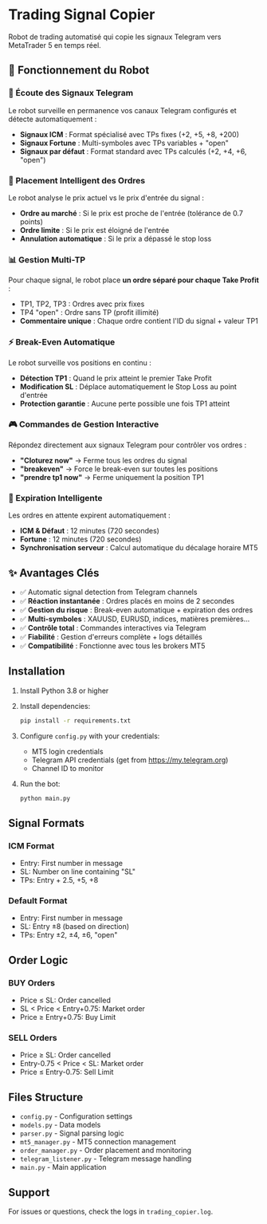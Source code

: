 # Trading Signal Copier

Robot de trading automatisé qui copie les signaux Telegram vers MetaTrader 5 en temps réel.

## 🚀 Fonctionnement du Robot

### 📱 Écoute des Signaux Telegram
Le robot surveille en permanence vos canaux Telegram configurés et détecte automatiquement :
- **Signaux ICM** : Format spécialisé avec TPs fixes (+2, +5, +8, +200)
- **Signaux Fortune** : Multi-symboles avec TPs variables + "open"
- **Signaux par défaut** : Format standard avec TPs calculés (+2, +4, +6, "open")

### 🎯 Placement Intelligent des Ordres
Le robot analyse le prix actuel vs le prix d'entrée du signal :
- **Ordre au marché** : Si le prix est proche de l'entrée (tolérance de 0.7 points)
- **Ordre limite** : Si le prix est éloigné de l'entrée
- **Annulation automatique** : Si le prix a dépassé le stop loss

### 📊 Gestion Multi-TP
Pour chaque signal, le robot place **un ordre séparé pour chaque Take Profit** :
- TP1, TP2, TP3 : Ordres avec prix fixes
- TP4 "open" : Ordre sans TP (profit illimité)
- **Commentaire unique** : Chaque ordre contient l'ID du signal + valeur TP1

### ⚡ Break-Even Automatique
Le robot surveille vos positions en continu :
- **Détection TP1** : Quand le prix atteint le premier Take Profit
- **Modification SL** : Déplace automatiquement le Stop Loss au point d'entrée
- **Protection garantie** : Aucune perte possible une fois TP1 atteint

### 🎮 Commandes de Gestion Interactive
Répondez directement aux signaux Telegram pour contrôler vos ordres :
- **"Cloturez now"** → Ferme tous les ordres du signal
- **"breakeven"** → Force le break-even sur toutes les positions
- **"prendre tp1 now"** → Ferme uniquement la position TP1

### 🔄 Expiration Intelligente
Les ordres en attente expirent automatiquement :
- **ICM & Défaut** : 12 minutes (720 secondes)
- **Fortune** : 12 minutes (720 secondes)
- **Synchronisation serveur** : Calcul automatique du décalage horaire MT5

## ✨ Avantages Clés

- ✅ Automatic signal detection from Telegram channels
- ✅ **Réaction instantanée** : Ordres placés en moins de 2 secondes
- ✅ **Gestion du risque** : Break-even automatique + expiration des ordres
- ✅ **Multi-symboles** : XAUUSD, EURUSD, indices, matières premières...
- ✅ **Contrôle total** : Commandes interactives via Telegram
- ✅ **Fiabilité** : Gestion d'erreurs complète + logs détaillés
- ✅ **Compatibilité** : Fonctionne avec tous les brokers MT5

## Installation

1. Install Python 3.8 or higher
2. Install dependencies:
   ```bash
   pip install -r requirements.txt
   ```

3. Configure `config.py` with your credentials:
   - MT5 login credentials
   - Telegram API credentials (get from https://my.telegram.org)
   - Channel ID to monitor

4. Run the bot:
   ```bash
   python main.py
   ```

## Signal Formats

### ICM Format
- Entry: First number in message
- SL: Number on line containing "SL"
- TPs: Entry + 2.5, +5, +8

### Default Format
- Entry: First number in message
- SL: Entry ±8 (based on direction)
- TPs: Entry ±2, ±4, ±6, "open"

## Order Logic

### BUY Orders
- Price ≤ SL: Order cancelled
- SL < Price < Entry+0.75: Market order
- Price ≥ Entry+0.75: Buy Limit

### SELL Orders
- Price ≥ SL: Order cancelled
- Entry-0.75 < Price < SL: Market order
- Price ≤ Entry-0.75: Sell Limit

## Files Structure

- `config.py` - Configuration settings
- `models.py` - Data models
- `parser.py` - Signal parsing logic
- `mt5_manager.py` - MT5 connection management
- `order_manager.py` - Order placement and monitoring
- `telegram_listener.py` - Telegram message handling
- `main.py` - Main application

## Support

For issues or questions, check the logs in `trading_copier.log`.
